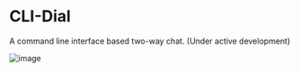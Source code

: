 # CLI-Dial
A command line interface based two-way chat. (Under active development)

![image](https://github.com/user-attachments/assets/fba4a87c-aa17-4bf3-bd90-0849424ef118)

